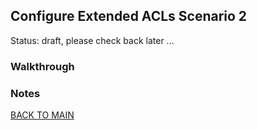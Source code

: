 ## Configure Extended ACLs Scenario 2

Status: draft, please check back later ...

### Walkthrough

### Notes

[BACK TO MAIN](https://github.com/lfost42/networking)